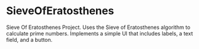 # SieveOfEratosthenes
Sieve Of Eratosthenes Project.
Uses the Sieve of Eratosthenes algorithm to calculate prime numbers. Implements a simple UI that includes labels, a text field, and a button.
